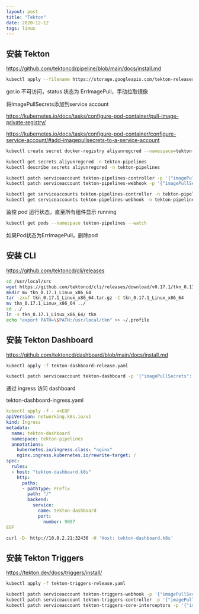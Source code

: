 ```yaml
---
layout: post
title: "Tekton"
date: 2020-12-12
tags: linux
---
```


## 安装 Tekton

<https://github.com/tektoncd/pipeline/blob/main/docs/install.md>

```bash
kubectl apply --filename https://storage.googleapis.com/tekton-releases/pipeline/latest/release.yaml
```

gcr.io 不可访问，status 状态为 ErrImagePull，手动拉取镜像

将ImagePullSecrets添加到service account

https://kubernetes.io/docs/tasks/configure-pod-container/pull-image-private-registry/

https://kubernetes.io/docs/tasks/configure-pod-container/configure-service-account/#add-imagepullsecrets-to-a-service-account

```bash
kubectl create secret docker-registry aliyunregcred --namespace=tekton-pipelines --docker-server=registry.cn-hangzhou.aliyuncs.com --docker-username=user --docker-password=password

kubectl get secrets aliyunregcred -n tekton-pipelines
kubectl describe secrets aliyunregcred -n tekton-pipelines

kubectl patch serviceaccount tekton-pipelines-controller -p '{"imagePullSecrets": [{"name": "aliyunregcred"}]}' -n tekton-pipelines
kubectl patch serviceaccount tekton-pipelines-webhook -p '{"imagePullSecrets": [{"name": "aliyunregcred"}]}' -n tekton-pipelines

kubectl get serviceaccounts tekton-pipelines-controller -n tekton-pipelines -o yaml
kubectl get serviceaccounts tekton-pipelines-webhook -n tekton-pipelines -o yaml
```

监控 pod 运行状态，直至所有组件显示 running

```bash
kubectl get pods --namespace tekton-pipelines --watch
```

如果Pod状态为ErrImagePull，删除pod

## 安装 CLI

https://github.com/tektoncd/cli/releases

```bash
cd /usr/local/src
wget https://github.com/tektoncd/cli/releases/download/v0.17.1/tkn_0.17.1_Linux_x86_64.tar.gz
mkdir mv tkn_0.17.1_Linux_x86_64
tar -zxvf tkn_0.17.1_Linux_x86_64.tar.gz -C tkn_0.17.1_Linux_x86_64
mv tkn_0.17.1_Linux_x86_64 ../
cd ../
ln -s tkn_0.17.1_Linux_x86_64/ tkn
echo "export PATH=\$PATH:/usr/local/tkn" >> ~/.profile
```

## 安装 Tekton Dashboard

https://github.com/tektoncd/dashboard/blob/main/docs/install.md

```bash
kubectl apply -f tekton-dashboard-release.yaml

kubectl patch serviceaccount tekton-dashboard -p '{"imagePullSecrets": [{"name": "aliyunregcred"}]}' -n tekton-pipelines
```

通过 ingress 访问 dashboard

tekton-dashboard-ingress.yaml

```yaml
kubectl apply -f - <<EOF
apiVersion: networking.k8s.io/v1
kind: Ingress
metadata:
  name: tekton-dashboard
  namespace: tekton-pipelines
  annotations:
    kubernetes.io/ingress.class: "nginx"
    nginx.ingress.kubernetes.io/rewrite-target: /
spec:
  rules:
  - host: "tekton-dashboard.k8s"
    http:
      paths:
      - pathType: Prefix
        path: "/"
        backend:
          service:
            name: tekton-dashboard
            port:
              number: 9097
EOF
```

```bash
curl -D- http://10.0.2.21:32430 -H 'Host: tekton-dashboard.k8s'
```

## 安装 Tekton Triggers

https://tekton.dev/docs/triggers/install/

```bash
kubectl apply -f tekton-triggers-release.yaml

kubectl patch serviceaccount tekton-triggers-webhook -p '{"imagePullSecrets": [{"name": "aliyunregcred"}]}' -n tekton-pipelines
kubectl patch serviceaccount tekton-triggers-controller -p '{"imagePullSecrets": [{"name": "aliyunregcred"}]}' -n tekton-pipelines
kubectl patch serviceaccount tekton-triggers-core-interceptors -p '{"imagePullSecrets": [{"name": "aliyunregcred"}]}' -n tekton-pipelines
```
